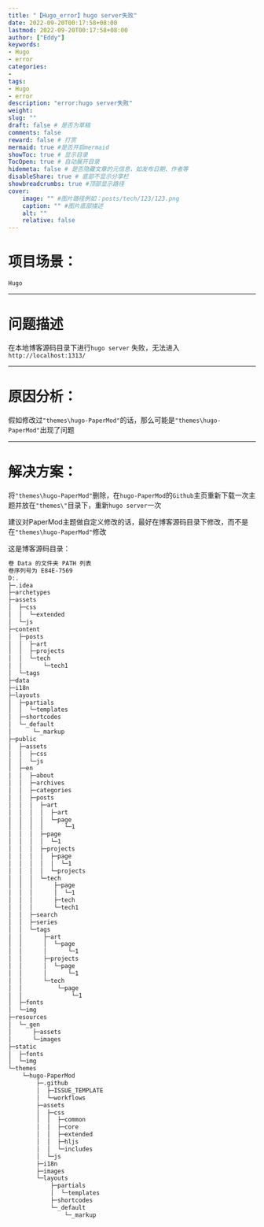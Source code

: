 ```yaml
---
title: "【Hugo_error】hugo server失败"
date: 2022-09-20T00:17:58+08:00
lastmod: 2022-09-20T00:17:58+08:00
author: ["Eddy"]
keywords: 
- Hugo
- error
categories: 
- 
tags: 
- Hugo
- error
description: "error:hugo server失败"
weight:
slug: ""
draft: false # 是否为草稿
comments: false
reward: false # 打赏
mermaid: true #是否开启mermaid
showToc: true # 显示目录
TocOpen: true # 自动展开目录
hidemeta: false # 是否隐藏文章的元信息，如发布日期、作者等
disableShare: true # 底部不显示分享栏
showbreadcrumbs: true #顶部显示路径
cover:
    image: "" #图片路径例如：posts/tech/123/123.png
    caption: "" #图片底部描述
    alt: ""
    relative: false
---
```

# 项目场景：

`Hugo`

---

# 问题描述

在本地博客源码目录下进行`hugo server` 失败，无法进入 `http://localhost:1313/` 

---

# 原因分析：

假如修改过`"themes\hugo-PaperMod"`的话，那么可能是`"themes\hugo-PaperMod"`出现了问题

---

# 解决方案：

将`"themes\hugo-PaperMod"`删除，在`hugo-PaperMod`的`Github`主页重新下载一次主题并放在`"themes\"`目录下，重新`hugo server`一次

建议对PaperMod主题做自定义修改的话，最好在博客源码目录下修改，而不是在`"themes\hugo-PaperMod"`修改

这是博客源码目录：

```HTML
卷 Data 的文件夹 PATH 列表
卷序列号为 E84E-7569
D:.
├─.idea
├─archetypes
├─assets
│  ├─css
│  │  └─extended
│  └─js
├─content
│  ├─posts
│  │  ├─art
│  │  ├─projects
│  │  └─tech
│  │      └─tech1
│  └─tags
├─data
├─i18n
├─layouts
│  ├─partials
│  │  └─templates
│  ├─shortcodes
│  └─_default
│      └─_markup
├─public
│  ├─assets
│  │  ├─css
│  │  └─js
│  ├─en
│  │  ├─about
│  │  ├─archives
│  │  ├─categories
│  │  ├─posts
│  │  │  ├─art
│  │  │  │  ├─art
│  │  │  │  └─page
│  │  │  │      └─1
│  │  │  ├─page
│  │  │  │  └─1
│  │  │  ├─projects
│  │  │  │  ├─page
│  │  │  │  │  └─1
│  │  │  │  └─projects
│  │  │  └─tech
│  │  │      ├─page
│  │  │      │  └─1
│  │  │      ├─tech
│  │  │      └─tech1
│  │  ├─search
│  │  ├─series
│  │  └─tags
│  │      ├─art
│  │      │  └─page
│  │      │      └─1
│  │      ├─projects
│  │      │  └─page
│  │      │      └─1
│  │      └─tech
│  │          └─page
│  │              └─1
│  ├─fonts
│  └─img
├─resources
│  └─_gen
│      ├─assets
│      └─images
├─static
│  ├─fonts
│  └─img
└─themes
    └─hugo-PaperMod
        ├─.github
        │  ├─ISSUE_TEMPLATE
        │  └─workflows
        ├─assets
        │  ├─css
        │  │  ├─common
        │  │  ├─core
        │  │  ├─extended
        │  │  ├─hljs
        │  │  └─includes
        │  └─js
        ├─i18n
        ├─images
        └─layouts
            ├─partials
            │  └─templates
            ├─shortcodes
            └─_default
                └─_markup
```



